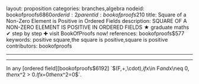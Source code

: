 layout: proposition
categories: branches,algebra
nodeid: bookofproofs$6860
orderid: 2
parentid: bookofproofs$210
title: Square of a Non-Zero Element is Positive in Ordered Fields
description: SQUARE OF A NON-ZERO ELEMENT IS POSITIVE IN ORDERED FIELDS ★ graduate maths ✔ step by step ✚ visit BookOfProofs now!
references: bookofproofs$577
keywords: positive square,the square is positive,square is positive
contributors: bookofproofs

---


---

In any [ordered field][bookofproofs$6192] `$(F,+,\cdot),$` if `$x\in F$` and `$x\neq 0$`, then `$x^2 > 0.$` If `$x=0$` then `$x^2=0$`.
